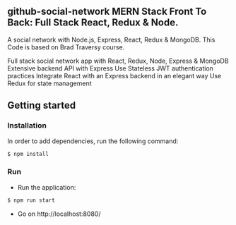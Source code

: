 ## github-social-network MERN Stack Front To Back: Full Stack React, Redux & Node.

A social network with Node.js, Express, React, Redux & MongoDB. This Code is based on Brad Traversy course.

Full stack social network app with React, Redux, Node, Express & MongoDB
Extensive backend API with Express
Use Stateless JWT authentication practices
Integrate React with an Express backend in an elegant way
Use Redux for state management

## Getting started

### Installation
In order to add dependencies, run the following command:

``` sh
$ npm install
```

### Run

- Run the application:

``` sh
$ npm run start 
```

- Go on http://localhost:8080/

